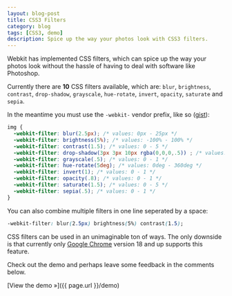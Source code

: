 ```yaml
---
layout: blog-post
title: CSS3 Filters
category: blog
tags: [CSS3, demo]
description: Spice up the way your photos look with CSS3 filters.
---
```

Webkit has implemented CSS filters, which can spice up the way your photos look without the hassle of having to deal with software like Photoshop.

Currently there are **10** CSS filters available, which are: `blur`, `brightness`, `contrast`, `drop-shadow`, `grayscale`, `hue-rotate`, `invert`, `opacity`, `saturate` and `sepia`.

In the meantime you must use the `-webkit-` vendor prefix, like so ([gist](https://gist.github.com/miguelmota/5333165)):

```css
img {
  -webkit-filter: blur(2.5px); /* values: 0px - 25px */
  -webkit-filter: brightness(5%); /* values: -100% - 100% */
  -webkit-filter: contrast(1.5); /* values: 0 - 5 */
  -webkit-filter: drop-shadow(3px 3px 10px rgba(0,0,0,.5)) ; /* values: x-offset y-offset blur-radius color */
  -webkit-filter: grayscale(.5); /* values: 0 - 1 */
  -webkit-filter: hue-rotate(5deg); /* values: 0deg - 360deg */
  -webkit-filter: invert(1); /* values: 0 - 1 */
  -webkit-filter: opacity(.8); /* values: 0 - 1 */
  -webkit-filter: saturate(1.5); /* values: 0 - 5 */
  -webkit-filter: sepia(.5); /* values: 0 - 1 */
}
````

You can also combine multiple filters in one line seperated by a space:

```css
-webkit-filter: blur(2.5px) brightness(5%) contrast(1.5);
```

CSS filters can be used in an unimaginable ton of ways. The only downside is that currently only [Google Chrome](http://www.google.com/chrome) version 18 and up supports this feature.

Check out the demo and perhaps leave some feedback in the comments below.

[View the demo »]({{ page.url }}/demo)
